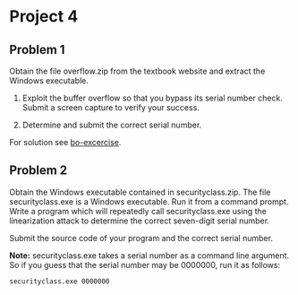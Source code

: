 # Project 4

## Problem 1
Obtain the file overflow.zip from the textbook website and extract the Windows executable.

1. Exploit the buffer overflow so that you bypass its serial number check. Submit a screen capture to verify your success.

2. Determine and submit the correct serial number.

For solution see [bo-excercise](bo-excercise).

## Problem 2
Obtain the Windows executable contained in securityclass.zip. The file securityclass.exe is a Windows executable. Run it from a command prompt. Write a program which will repeatedly call securityclass.exe using the linearization attack to determine the correct seven-digit serial number. 

Submit the source code of your program and the correct serial number.

**Note:** securityclass.exe takes a serial number as a command line argument. So if you guess that the serial number may be 0000000, run it as follows: 

    securityclass.exe 0000000